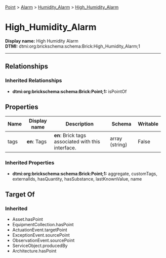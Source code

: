 [Point](../../Point.md) > [Alarm](../Alarm.md) > [Humidity_Alarm](Humidity_Alarm.md) > [High_Humidity_Alarm](.)
# High_Humidity_Alarm

**Display name:** High Humidity Alarm<br />
**DTMI:** dtmi:org:brickschema:schema:Brick:High_Humidity_Alarm;1

---
## Relationships
### Inherited Relationships
* **dtmi:org:brickschema:schema:Brick:Point;1:** isPointOf
## Properties
|Name|Display name|Description|Schema|Writable|
|-|-|-|-|-|
|tags|**en**: Tags|**en**: Brick tags associated with this interface.|array (string)|False|
### Inherited Properties
* **dtmi:org:brickschema:schema:Brick:Point;1:** aggregate, customTags, externalIds, hasQuantity, hasSubstance, lastKnownValue, name
## Target Of
### Inherited
* Asset.hasPoint
* EquipmentCollection.hasPoint
* ActuationEvent.targetPoint
* ExceptionEvent.sourcePoint
* ObservationEvent.sourcePoint
* ServiceObject.producedBy
* Architecture.hasPoint
